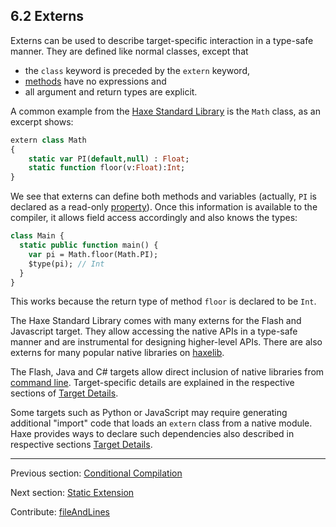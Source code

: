 ## 6.2 Externs

Externs can be used to describe target-specific interaction in a type-safe manner. They are defined like normal classes, except that

* the `class` keyword is preceded by the `extern` keyword,
* [methods](class-field-method.md) have no expressions and
* all argument and return types are explicit.


A common example from the [Haxe Standard Library](std.md) is the `Math` class, as an excerpt shows:

```haxe
extern class Math
{
	static var PI(default,null) : Float;
	static function floor(v:Float):Int;
}
```

We see that externs can define both methods and variables (actually, `PI` is declared as a read-only [property](class-field-property.md)). Once this information is available to the compiler, it allows field access accordingly and also knows the types:

```haxe
class Main {
  static public function main() {
    var pi = Math.floor(Math.PI);
    $type(pi); // Int
  }
}
```

This works because the return type of method `floor` is declared to be `Int`.

The Haxe Standard Library comes with many externs for the Flash and Javascript target. They allow accessing the native APIs in a type-safe manner and are instrumental for designing higher-level APIs. There are also externs for many popular native libraries on [haxelib](haxelib.md).

The Flash, Java and C# targets allow direct inclusion of native libraries from [command line](compiler-reference.md). Target-specific details are explained in the respective sections of [Target Details](#).

Some targets such as Python or JavaScript may require generating additional "import" code that loads an `extern` class from a native module. Haxe provides ways to declare such dependencies also described in respective sections [Target Details](#).

---

Previous section: [Conditional Compilation](lf-condition-compilation.md)

Next section: [Static Extension](lf-static-extension.md)

Contribute: [fileAndLines](https://github.com/HaxeFoundation/HaxeManual/blob/master/06-language-features.tex#L31-31)